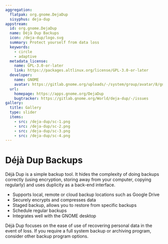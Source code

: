 ```yaml
---
aggregation:
  flatpak: org.gnome.DejaDup
  sisyphus: deja-dup
appstream:
  id: org.gnome.DejaDup
  name: Déjà Dup Backups
  icon: /deja-dup/logo.svg
  summary: Protect yourself from data loss
  keywords:
    - circle
    - adaptive
  metadata_license:
    name: GPL-3.0-or-later
    link: https://packages.altlinux.org/license/GPL-3.0-or-later
  developer:
    name: GNOME
    avatar: https://gitlab.gnome.org/uploads/-/system/group/avatar/8/gnomelogo.png?width=48
  url:
    homepage: https://apps.gnome.org/DejaDup
    bugtracker: https://gitlab.gnome.org/World/deja-dup/-/issues
gallery:
  title: Gallery
  type: slider
  items:
    - src: /deja-dup/sc-1.png
    - src: /deja-dup/sc-2.png
    - src: /deja-dup/sc-3.png
    - src: /deja-dup/sc-4.png
---
```


# Déjà Dup Backups

Déjà Dup is a simple backup tool. It hides the complexity of doing backups correctly (using encryption, storing away from your computer, copying regularly) and uses duplicity as a back-end interface.

- Supports local, remote or cloud backup locations such as Google Drive
- Securely encrypts and compresses data
- Staged backup, allows you to restore from specific backups
- Schedule regular backups
- Integrates well with the GNOME desktop

Déjà Dup focuses on the ease of use of recovering personal data in the event of loss. If you require a full system backup or archiving program, consider other backup program options.

<AGWGallery />

<!--@include: @en/apps/.parts/install/content-repo.md-->
<!--@include: @en/apps/.parts/install/content-flatpak.md-->
